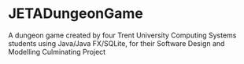 # JETADungeonGame
A dungeon game created by four Trent University Computing Systems students using Java/Java FX/SQLite, for their Software Design and Modelling Culminating Project
